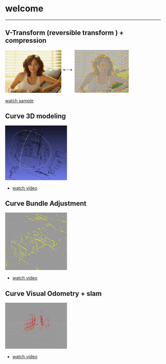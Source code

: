 # welcome 
--------------------------------------------------------------------------------



## V-Transform (reversible transform ) + compression

<img src="videos\compression.png" alt="compression" width="400"/>

[watch sample](videos/compression.md)




## Curve 3D modeling 

<img src="videos\vs-2025-01-14.JPG" alt="3D modeling" width="200"/>



* [watch video](videos/3dmodeling.md)


## Curve Bundle Adjustment 

<img src="videos\cn-2025-01-14.jpg" alt="Curve Bundle Adjustment" width="200"/>



* [watch video](videos/bundle.md)



## Curve Visual Odometry + slam

<img src="videos\mc-2025-01-14.JPG" alt="Curve Visual Odometry" width="200"/>



* [watch video](videos/VisualOdometry.md)